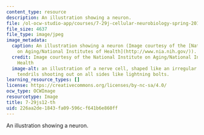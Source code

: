 ```yaml
---
content_type: resource
description: An illustration showing a neuron.
file: /ol-ocw-studio-app/courses/7-29j-cellular-neurobiology-spring-2012/226aa2de1843fa09596cf641b6e860ff_7-29js12-th.jpg
file_size: 4637
file_type: image/jpeg
image_metadata:
  caption: An illustration showing a neuron (Image courtesy of the [National Institute
    on Aging/National Institutes of Health](http://www.nia.nih.gov/)).
  credit: Image courtesy of the National Institute on Aging/National Institutes of
    Health
  image-alt: an illustration of a nerve cell, shaped like an irregular circle with
    tendrils shooting out on all sides like lightning bolts.
learning_resource_types: []
license: https://creativecommons.org/licenses/by-nc-sa/4.0/
ocw_type: OCWImage
resourcetype: Image
title: 7-29js12-th
uid: 226aa2de-1843-fa09-596c-f641b6e860ff
---
```

An illustration showing a neuron.
